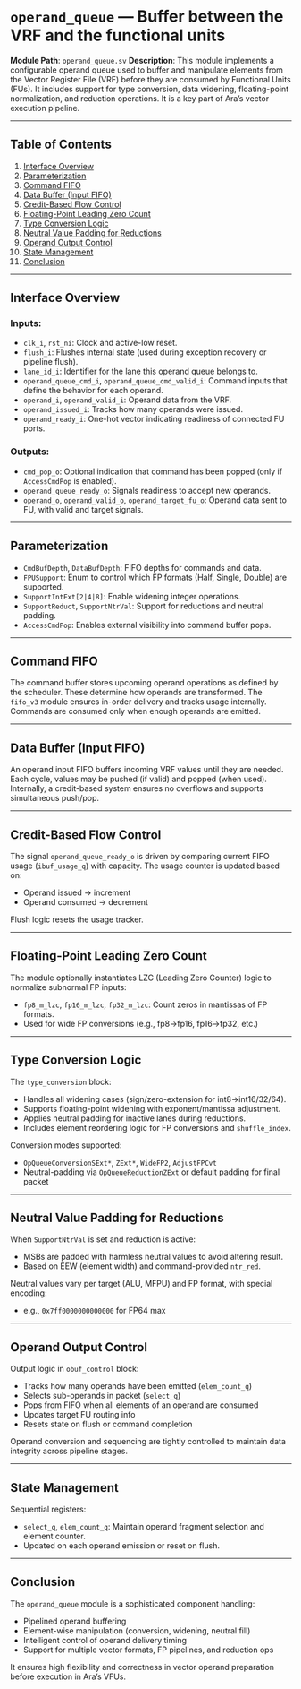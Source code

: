# `operand_queue` — Buffer between the VRF and the functional units

**Module Path**: `operand_queue.sv`
**Description**:
This module implements a configurable operand queue used to buffer and manipulate elements from the Vector Register File (VRF) before they are consumed by Functional Units (FUs). It includes support for type conversion, data widening, floating-point normalization, and reduction operations. It is a key part of Ara’s vector execution pipeline.

---

## Table of Contents
1. [Interface Overview](#interface-overview)
2. [Parameterization](#parameterization)
3. [Command FIFO](#command-fifo)
4. [Data Buffer (Input FIFO)](#data-buffer-input-fifo)
5. [Credit-Based Flow Control](#credit-based-flow-control)
6. [Floating-Point Leading Zero Count](#floating-point-leading-zero-count)
7. [Type Conversion Logic](#type-conversion-logic)
8. [Neutral Value Padding for Reductions](#neutral-value-padding-for-reductions)
9. [Operand Output Control](#operand-output-control)
10. [State Management](#state-management)
11. [Conclusion](#conclusion)

---

## Interface Overview

### Inputs:
- `clk_i`, `rst_ni`: Clock and active-low reset.
- `flush_i`: Flushes internal state (used during exception recovery or pipeline flush).
- `lane_id_i`: Identifier for the lane this operand queue belongs to.
- `operand_queue_cmd_i`, `operand_queue_cmd_valid_i`: Command inputs that define the behavior for each operand.
- `operand_i`, `operand_valid_i`: Operand data from the VRF.
- `operand_issued_i`: Tracks how many operands were issued.
- `operand_ready_i`: One-hot vector indicating readiness of connected FU ports.

### Outputs:
- `cmd_pop_o`: Optional indication that command has been popped (only if `AccessCmdPop` is enabled).
- `operand_queue_ready_o`: Signals readiness to accept new operands.
- `operand_o`, `operand_valid_o`, `operand_target_fu_o`: Operand data sent to FU, with valid and target signals.

---

## Parameterization

- `CmdBufDepth`, `DataBufDepth`: FIFO depths for commands and data.
- `FPUSupport`: Enum to control which FP formats (Half, Single, Double) are supported.
- `SupportIntExt[2|4|8]`: Enable widening integer operations.
- `SupportReduct`, `SupportNtrVal`: Support for reductions and neutral padding.
- `AccessCmdPop`: Enables external visibility into command buffer pops.

---

## Command FIFO

The command buffer stores upcoming operand operations as defined by the scheduler. These determine how operands are transformed. The `fifo_v3` module ensures in-order delivery and tracks usage internally. Commands are consumed only when enough operands are emitted.

---

## Data Buffer (Input FIFO)

An operand input FIFO buffers incoming VRF values until they are needed. Each cycle, values may be pushed (if valid) and popped (when used). Internally, a credit-based system ensures no overflows and supports simultaneous push/pop.

---

## Credit-Based Flow Control

The signal `operand_queue_ready_o` is driven by comparing current FIFO usage (`ibuf_usage_q`) with capacity. The usage counter is updated based on:
- Operand issued → increment
- Operand consumed → decrement

Flush logic resets the usage tracker.

---

## Floating-Point Leading Zero Count

The module optionally instantiates LZC (Leading Zero Counter) logic to normalize subnormal FP inputs:
- `fp8_m_lzc`, `fp16_m_lzc`, `fp32_m_lzc`: Count zeros in mantissas of FP formats.
- Used for wide FP conversions (e.g., fp8→fp16, fp16→fp32, etc.)

---

## Type Conversion Logic

The `type_conversion` block:
- Handles all widening cases (sign/zero-extension for int8→int16/32/64).
- Supports floating-point widening with exponent/mantissa adjustment.
- Applies neutral padding for inactive lanes during reductions.
- Includes element reordering logic for FP conversions and `shuffle_index`.

Conversion modes supported:
- `OpQueueConversionSExt*`, `ZExt*`, `WideFP2`, `AdjustFPCvt`
- Neutral-padding via `OpQueueReductionZExt` or default padding for final packet

---

## Neutral Value Padding for Reductions

When `SupportNtrVal` is set and reduction is active:
- MSBs are padded with harmless neutral values to avoid altering result.
- Based on EEW (element width) and command-provided `ntr_red`.

Neutral values vary per target (ALU, MFPU) and FP format, with special encoding:
- e.g., `0x7ff0000000000000` for FP64 max

---

## Operand Output Control

Output logic in `obuf_control` block:
- Tracks how many operands have been emitted (`elem_count_q`)
- Selects sub-operands in packet (`select_q`)
- Pops from FIFO when all elements of an operand are consumed
- Updates target FU routing info
- Resets state on flush or command completion

Operand conversion and sequencing are tightly controlled to maintain data integrity across pipeline stages.

---

## State Management

Sequential registers:
- `select_q`, `elem_count_q`: Maintain operand fragment selection and element counter.
- Updated on each operand emission or reset on flush.

---

## Conclusion

The `operand_queue` module is a sophisticated component handling:
- Pipelined operand buffering
- Element-wise manipulation (conversion, widening, neutral fill)
- Intelligent control of operand delivery timing
- Support for multiple vector formats, FP pipelines, and reduction ops

It ensures high flexibility and correctness in vector operand preparation before execution in Ara’s VFUs.
